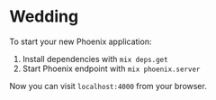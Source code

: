 # Wedding

To start your new Phoenix application:

1. Install dependencies with `mix deps.get`
2. Start Phoenix endpoint with `mix phoenix.server`

Now you can visit `localhost:4000` from your browser.
